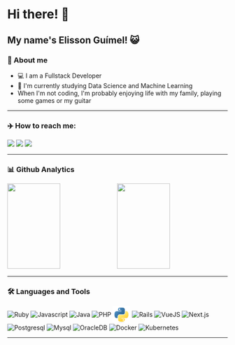 # Hi there! 👋
## My name's Elisson Guímel! 😺

### 🔭 About me
- 💻 I am a Fullstack Developer 
- 🤖 I'm currently studying Data Science and Machine Learning
- When I'm not coding, I'm probably enjoying life with my family, playing some games or my guitar
<hr>
<div> 
  <h3>✈️ How to reach me: </h3>
  <a href="https://instagram.com/el.guistoff/" target="_blank"><img src="https://img.shields.io/badge/-Instagram-%23E4405F?style=for-the-badge&logo=instagram&logoColor=purple" target="_blank"></a>
  <a href = "mailto:elissong.silva2505@gmail.com"><img src="https://img.shields.io/badge/-Gmail-%23333?style=for-the-badge&logo=gmail&logoColor=red" target="_blank"></a>
  <a href="https://www.linkedin.com/in/elisson-g" target="_blank"><img src="https://img.shields.io/badge/-LinkedIn-%230077B5?style=for-the-badge&logo=linkedin&logoColor=white" target="_blank"></a> 
</div>
<hr>
<div align="left">
 <h3>📊 Github Analytics</h3>
  <img width="49%" height="195px" src= "https://github-readme-stats.vercel.app/api?username=Guistoff081&show_icons=true&theme=dracula" /> 
  <img width="49%" height="195px" src= "https://github-readme-stats.vercel.app/api/top-langs/?username=Guistoff081&layout=compact&theme=dracula"/>
</div>
<hr>

<div align="left" style="display:inline_block">
  <h3>🛠️ Languages and Tools</h3>
  <img align="center" alt="Ruby" height="40" width="40" src="https://www.svgrepo.com/show/374055/ruby.svg">
  <img align="center" alt="Javascript" height="40" width="40" src="https://www.svgrepo.com/show/303206/javascript-logo.svg">
  <img align="center" alt="Java" height="40" width="40" src="https://cdn.jsdelivr.net/gh/devicons/devicon/icons/java/java-original.svg"/>
  <img align="center" alt="PHP" height="40" width="40" src="https://www.svgrepo.com/show/373966/php.svg"/>
  <img align="center" alt="Python" height="40" width="40" src="https://raw.githubusercontent.com/devicons/devicon/master/icons/python/python-original.svg">
  <img align="center" alt="Rails" height="40" width="40" src="https://www.svgrepo.com/show/354252/rails.svg">
  <img align="center" alt="VueJS"src="https://www.svgrepo.com/show/493625/vue-vuejs-javascript-js-framework.svg" width="40" height="40">
  <img align="center" alt="Next.js"src="https://www.svgrepo.com/show/354112/nextjs.svg" width="40" height="40">
  <img align="center" alt="Postgresql"src="https://www.svgrepo.com/show/354200/postgresql.svg" width="40" height="40">
  <img align="center" alt="Mysql"src="https://www.svgrepo.com/show/342053/mysql.svg" width="40" height="40">
  <img align="center" alt="OracleDB"src="https://www.svgrepo.com/show/355152/oracle.svg" width="40" height="40">
  <img align="center" alt="Docker"src="https://www.svgrepo.com/show/445720/docker.svg" width="40" height="40">
  <img align="center" alt="Kubernetes"src="https://www.svgrepo.com/show/448233/kubernetes.svg" width="40" height="40">
</div>
<hr>
